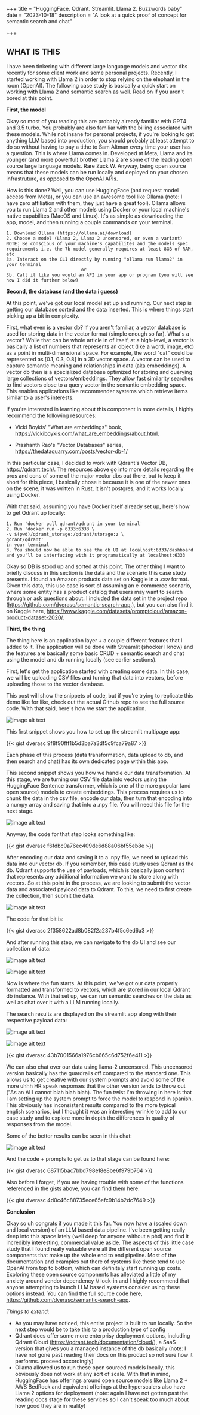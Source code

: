 +++
title = "HuggingFace. Qdrant. Streamlit. Llama 2. Buzzwords baby"
date = "2023-10-18"
description = "A look at a quick proof of concept for semantic search and chat"

+++

## **WHAT IS THIS**

I have been tinkering with different large language models and vector dbs recently for some client work and some personal projects. Recently, I started working with Llama 2 in order to stop relying on the elephant in the room (OpenAI). The following case study is basically a quick start on working with Llama 2 and semantic search as well. Read on if you aren't bored at this point.

**First, the model**

Okay so most of you reading this are probably already familiar with GPT4 and 3.5 turbo. You probably are also familiar with the billing associated with these models. While not insane for personal projects, if you're looking to get anything LLM based into production, you should probably at least attempt to do so without having to pay a tithe to Sam Altman every time your user has a question. This is where Llama comes in. Developed at Meta, Llama and its younger (and more powerful) brother Llama 2 are some of the leading open source large language models. Rare Zuck W. Anyway, being open source means that these models can be run locally and deployed on your chosen infrastruture, as opposed to the OpenAI APIs. 

How is this done? Well, you can use HuggingFace (and request model access from Meta), or you can use an awesome tool like Ollama (note: I have zero affiliation with them, they just have a great tool). Ollama allows you to run Llama 2 and other models using Docker or your local machine's native capabilites (MacOS and Linux). It's as simple as downloading the app, model, and then running a couple commands on your terminal.

    1. Download Ollama (https://ollama.ai/download)
    2. Choose a model (Llama 2, Llama 2 uncensored, or even a variant) NOTE: Be conscious of your machine's capabilites and the models spec requirements i.e. the 7b model generally requires at least 8GB of RAM, etc
    3a. Interact on the CLI directly by running "ollama run llama2" in your terminal
                                or
    3b. Call it like you would an API in your app or program (you will see how I did it further below)


**Second, the database (and the data i guess)**


At this point, we've got our local model set up and running. Our next step is getting our database sorted and the data inserted. This is where things start picking up a bit in complexity.

First, what even is a vector db? If you aren't familiar, a vector database is used for storing data in the vector format (simple enough so far). What's a vector? While that can be whole article in of itself, at a high-level, a vector is basically a list of numbers that represents an object (like a word, image, etc) as a point in multi-dimensional space. For example, the word "cat" could be represented as [0.1, 0.3, 0.8] in a 3D vector space. A vector can be used to capture semantic meaning and relationships in data (aka embeddings). A vector db then is a specialized database optimized for storing and querying large collections of vectors/embeddings. They allow fast similarity searches to find vectors close to a query vector in the semantic embedding space. This enables applications like recommender systems which retrieve items similar to a user's interests.

If you're interested in learning about this component in more details, I highly recommend the following resources:

- Vicki Boykis' "What are embeddings" book, https://vickiboykis.com/what_are_embeddings/about.html.

- Prashanth Rao's "Vector Databases" series, https://thedataquarry.com/posts/vector-db-1/

In this particular case, I decided to work with Qdrant's Vector DB, https://qdrant.tech/. The resources above go into more details regarding the pros and cons of some of the major vector dbs out there, but to keep it short for this piece, I basically chose it because it is one of the newer ones on the scene, it was written in Rust, it isn't postgres, and it works locally using Docker.

With that said, assuming you have Docker itself already set up, here's how to get Qdrant up locally:

    1. Run 'docker pull qdrant/qdrant in your terminal'
    2. Run 'docker run -p 6333:6333 \
    -v $(pwd)/qdrant_storage:/qdrant/storage:z \
    qdrant/qdrant'
    in your terminal
    3. You should now be able to see the db UI at localhost:6333/dashboard and you'll be interfacing with it programatically at localhost:6333


Okay so DB is stood up and sorted at this point. The other thing I want to briefly discuss in this section is the data and the scenario this case study presents. I found an Amazon products data set on Kaggle in a .csv format. Given this data, this use case is sort of assuming an e-commerce scenario, where some entity has a product catalog that users may want to search through or ask questions about. I included the data set in the project repo (https://github.com/dverasc/semantic-search-app.), but you can also find it on Kaggle here, https://www.kaggle.com/datasets/promptcloud/amazon-product-dataset-2020/. 



**Third, the thing**

The thing here is an application layer + a couple different features that I added to it. The application will be done with Streamlit (shocker I know) and the features are basically some basic CRUD + semantic search and chat using the model and db running locally (see earlier sections). 

First, let's get the application started with creating some data. In this case, we will be uploading CSV files and turning that data into vectors, before uploading those to the vector database.

This post will show the snippets of code, but if you're trying to replicate this demo like for like, check out the actual Github repo to see the full source code. With that said, here's how we start the application.



![image alt text](/mainpage.png)

This first snippet shows you how to set up the streamlit multipage app:

{{< gist dverasc 9f8f90fff1b5d3ba7a3df5c9fca79a87 >}}

Each phase of this process (data transformation, data upload to db, and then search and chat) has its own dedicated page within this app.

This second snippet shows you how we handle our data transformation. At this stage, we are turning our CSV file data into vectors using the HuggingFace Sentence transformer, which is one of the more popular (and open source) models to create embeddings. This process requires us to chunk the data in the csv file, encode our data, then turn that encoding into a numpy array and saving that into a .npy file. You will need this file for the next stage. 

![image alt text](/datatransform.png)

Anyway, the code for that step looks something like:


{{< gist dverasc f6fdbc0a76ec409de6d88a06bf55eb8e  >}}


After encoding our data and saving it to a .npy file, we need to upload this data into our vector db. If you remember, this case study uses Qdrant as the db. Qdrant supports the use of payloads, which is basically json content that represents any additional information we want to store along with vectors. So at this point in the process, we are looking to submit the vector data and associated payload data to Qdrant. To this, we need to first create the collection, then submit the data. 


![image alt text](/dataupload.png)



The code for that bit is:




{{< gist dverasc 2f358622ad8b082f2a237b4f5c6ed6a3  >}}


And after running this step, we can navigate to the db UI and see our collection of data:

![image alt text](/qdrantui.png)

![image alt text](/qdrantui2.png)


Now is where the fun starts. At this point, we've got our data properly formatted and transformed to vectors, which are stored in our local Qdrant db instance. With that set up, we can run semantic searches on the data as well as chat over it with a LLM running locally.

The search results are displayed on the streamlit app along with their respective payload data:

![image alt text](/searchresults.png)

![image alt text](/searchresults2.png)

{{< gist dverasc 43b7001566a1976cb665c6d752f6e411  >}}



We can also chat over our data using llama-2 uncensored. This uncensored version basically has the guardrails off compared to the standard one. This allows us to get creative with our system prompts and avoid some of the more uhhh HR speak responses that the other version tends to throw out ("As an AI I cannot blah blah blah). The fun twist I'm throwing in here is that I am setting up the system prompt to force the model to respond in spanish. This obviously has inconsistent results compared to the more typical english scenarios, but I thought it was an interesting wrinkle to add to our case study and to explore more in depth the differences in quality of responses from the model. 

Some of the better results can be seen in this chat:

![image alt text](/chatllama.png)


And the code + prompts to get us to that stage can be found here:

{{< gist dverasc 687115bac7bbd798e18e8be6f979b764  >}}



Also before I forget, if you are having trouble with some of the functions referenced in the gists above, you can find them here:

{{< gist dverasc 4d0c46c88735ece65efc9b14b2dc7649  >}}

**Conclusion**

Okay so uh congrats if you made it this far. You now have a (scaled down and local version) of an LLM based data pipeline. I've been getting really deep into this space lately (well deep for anyone without a phd) and find it incredibly interesting, commercial value aside. The aspects of this little case study that I found really valuable were all the different open source components that make up the whole end to end pipeline. Most of the documentation and examples out there of systems like these tend to use OpenAI from top to bottom, which can definitely start running up costs. Exploring these open source components has alleviated a little of my anxiety around vendor dependency // lock-in and I highly recommend that anyone attempting to launch LLM based systems consider using these options instead. You can find the full source code here, https://github.com/dverasc/semantic-search-app.

*Things to extend*:

- As you may have noticed, this entire project is built to run locally. So the next step would be to take this to a production type of config
- Qdrant does offer some more enterprisy deployment options, including Qdrant Cloud (https://qdrant.tech/documentation/cloud/), a SaaS version that gives you a managed instance of the db basically (note: I have not gone past reading their docs on this product so not sure how it performs. proceed accordingly)
- Ollama allowed us to run these open sourced models locally. this obviously does not work at any sort of scale. With that in mind, HuggingFace has offerings around open source models like Llama 2 + AWS BedRock and equivalent offerings at the hyperscalers also have Llama 2 options for deployment (note: again I have not gotten past the reading docs stage for these services so I can't speak too much about how good they are in reality)
